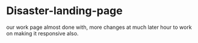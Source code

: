 # Disaster-landing-page
our work page almost done with, more changes at much later hour
to work on making it responsive also.
